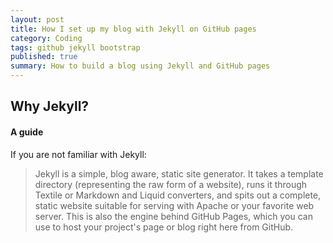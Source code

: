 ```yaml
---
layout: post
title: How I set up my blog with Jekyll on GitHub pages
category: Coding
tags: github jekyll bootstrap
published: true
summary: How to build a blog using Jekyll and GitHub pages
---
```


## Why Jekyll?

#### A guide
If you are not familiar with Jekyll:

> Jekyll is a simple, blog aware, static site generator. It takes a template directory 
> (representing the raw form of a website), runs it through Textile or Markdown and Liquid 
> converters, and spits out a complete, static website suitable for serving with Apache or 
> your favorite web server. This is also the engine behind GitHub Pages, which you can use 
> to host your project's page or blog right here from GitHub.

